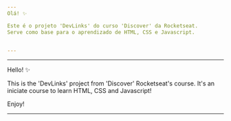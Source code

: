 ```yaml
---
Olá! ✨

Este é o projeto 'DevLinks' do curso 'Discover' da Rocketseat.
Serve como base para o aprendizado de HTML, CSS e Javascript.


---
```


---

Hello! ✨

This is the 'DevLinks' project from 'Discover' Rocketseat's course.
It's an iniciate course to learn HTML, CSS and Javascript!

Enjoy!

---
